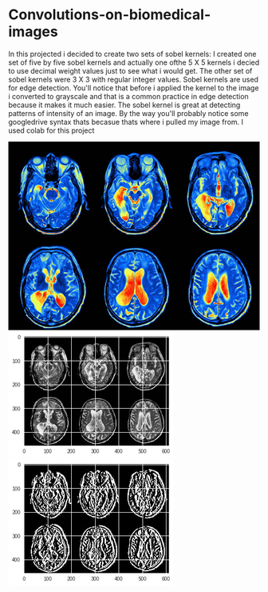 # Convolutions-on-biomedical-images
In this projected i decided to create two sets of sobel kernels: I created one set of five by five sobel kernels and actually one ofthe 5 X 5 kernels i decied to use decimal weight values just to see what i would get. The other set of sobel kernels were 3 X 3 with regular integer values. Sobel kernels are used for edge detection. You'll notice that before i applied the kernel to the image i converted to grayscale and that is a common practice in edge detection because it makes it much easier. The sobel kernel is great at detecting patterns of intensity of an image. By the way you'll probably notice some googledrive syntax thats becasue thats where i pulled my image from. I used colab for this project


![Screenshot](mri2.jpg)
![Screenshot](biogray.png)
![Screenshot](bioedge.png)
